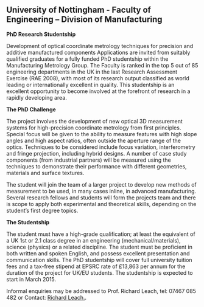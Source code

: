 ## University of Nottingham - Faculty of Engineering – Division of Manufacturing


**PhD Research Studentship**

Development of optical coordinate metrology techniques for precision and additive manufactured components
Applications are invited from suitably qualified graduates for a fully funded PhD studentship within the Manufacturing Metrology Group. The Faculty is ranked in the top 5 out of 85 engineering departments in the UK in the last Research Assessment Exercise (RAE 2008), with most of its research output classified as world leading or internationally excellent in quality. This studentship is an excellent opportunity to become involved at the forefront of research in a rapidly developing area.

**The PhD Challenge**

The project involves the development of new optical 3D measurement systems for high-precision coordinate metrology from first principles. Special focus will be given to the ability to measure features with high slope angles and high aspect ratios, often outside the aperture range of the optics. Techniques to be considered include focus variation, interferometry and fringe projection, including hybrid designs. A number of case study components (from industrial partners) will be measured using the techniques to demonstrate their performance with different geometries, materials and surface textures.

The student will join the team of a larger project to develop new methods of measurement to be used, in many cases inline, in advanced manufacturing. Several research fellows and students will form the projects team and there is scope to apply both experimental and theoretical skills, depending on the student’s first degree topics.

**The Studentship**

The student must have a high-grade qualification; at least the equivalent of a UK 1st or 2.1 class degree in an engineering (mechanical/materials), science (physics) or a related discipline. The student must be proficient in both written and spoken English, and possess excellent presentation and communication skills.
The PhD studentship will cover full university tuition fees and a tax-free stipend at EPSRC rate of £13,863 per annum for the duration of the project for UK/EU students. The studentship is expected to start in March 2015.

Informal enquiries may be addressed to Prof. Richard Leach, tel: 07467 085 482 or Contact: <a href="mailto:richard.leach@nottingham.ac.uk">Richard Leach.</strong></a>.